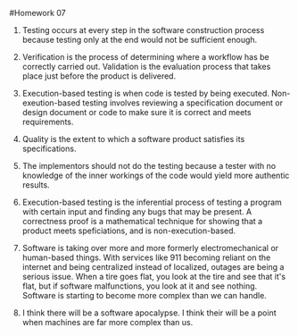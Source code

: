 #Homework 07

1. Testing occurs at every step in the software construction process because testing only at the end would not be sufficient enough.

2. Verification is the process of determining where a workflow has be correctly carried out. Validation is the evaluation process that takes place just before the product is delivered.

3. Execution-based testing is when code is tested by being executed. Non-exeution-based testing involves reviewing a specification document or design document or code to make sure it is correct and meets requirements.

4. Quality is the extent to which a software product satisfies its specifications.

5. The implementors should not do the testing because a tester with no knowledge of the inner workings of the code would yield more authentic results. 

6. Execution-based testing is the inferential process of testing a program with certain input and finding any bugs that may be present. A correctness proof is a mathematical technique for showing that a product meets speficiations, and is non-execution-based.

7. Software is taking over more and more formerly electromechanical or human-based things. With services like 911 becoming reliant on the internet and being centralized instead of localized, outages are being a serious issue. When a tire goes flat, you look at the tire and see that it's flat, but if software malfunctions, you look at it and see nothing. Software is starting to become more complex than we can handle.

8. I think there will be a software apocalypse. I think their will be a point when machines are far more complex than us. 